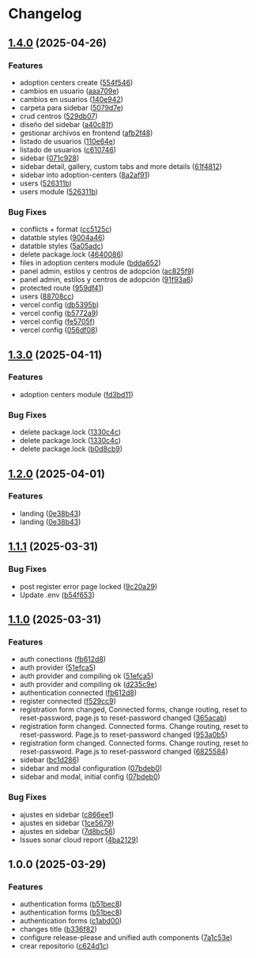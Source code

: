 # Changelog

## [1.4.0](https://github.com/TitansDevOps/client/compare/v1.3.0...v1.4.0) (2025-04-26)

### Features

- adoption centers create ([554f546](https://github.com/TitansDevOps/client/commit/554f54654df129e4f11e8bc2c22e18a3fb0ce408))
- cambios en usuario ([aaa709e](https://github.com/TitansDevOps/client/commit/aaa709eab4561f35083171a41c28f76c2036af81))
- cambios en usuarios ([140e942](https://github.com/TitansDevOps/client/commit/140e9420f9c57e96552cb7bffa904fc66656e22b))
- carpeta para sidebar ([5079d7e](https://github.com/TitansDevOps/client/commit/5079d7e9a718105110000d08776871dea301fcc9))
- crud centros ([529db07](https://github.com/TitansDevOps/client/commit/529db07dd72c1393bb9c5932194cf88a9c2284be))
- diseño del sidebar ([a40c81f](https://github.com/TitansDevOps/client/commit/a40c81fbd04972de4d93cf4aec48974b89c45966))
- gestionar archivos en frontend ([afb2f48](https://github.com/TitansDevOps/client/commit/afb2f48ce80989cec7c2caa5fe76c697faef06a0))
- listado de usuarios ([110e64e](https://github.com/TitansDevOps/client/commit/110e64ebad4661ffeaa82fe275550bf5b88a8e69))
- listado de usuarios ([c610746](https://github.com/TitansDevOps/client/commit/c610746472157d873729d1575f292b3635965037))
- sidebar ([071c928](https://github.com/TitansDevOps/client/commit/071c928678e5f82b721d9dd13d3be9de1d819871))
- sidebar detail, gallery, custom tabs and more details ([61f4812](https://github.com/TitansDevOps/client/commit/61f4812b224964caf8ea01cc54c1fa239f84f8f1))
- sidebar into adoption-centers ([8a2af91](https://github.com/TitansDevOps/client/commit/8a2af91eba32be3f26d6ffa9598beb546fe6038e))
- users ([526311b](https://github.com/TitansDevOps/client/commit/526311b91b9e95ffce9cebbd55d69a73c6450f8b))
- users module ([526311b](https://github.com/TitansDevOps/client/commit/526311b91b9e95ffce9cebbd55d69a73c6450f8b))

### Bug Fixes

- conflicts + format ([cc5125c](https://github.com/TitansDevOps/client/commit/cc5125c50d93b59b7551c5f71c4948c5e0a5f1e1))
- datatble styles ([9004a46](https://github.com/TitansDevOps/client/commit/9004a466faa532b257e6c4f98937225a10c606aa))
- datatble styles ([5a05adc](https://github.com/TitansDevOps/client/commit/5a05adc55b6b54b572563d0474c0334bcb2f9e14))
- delete package.lock ([4640086](https://github.com/TitansDevOps/client/commit/46400862808d70502d38dff3f383ed7a5e5484ba))
- files in adoption centers module ([bdda652](https://github.com/TitansDevOps/client/commit/bdda652b21c09e7d7b5e639bb2e21133da5d90ca))
- panel admin, estilos y centros de adopción ([ac825f9](https://github.com/TitansDevOps/client/commit/ac825f9129779a400874520d355ef62e889b09c6))
- panel admin, estilos y centros de adopción ([91f93a6](https://github.com/TitansDevOps/client/commit/91f93a6181796b3cceb8b3167c652519df242c56))
- protected route ([959df41](https://github.com/TitansDevOps/client/commit/959df41b0549263a6e96ab06dfd3a05dfb485f37))
- users ([88708cc](https://github.com/TitansDevOps/client/commit/88708cc4733b2f658ad4e51a96b7a8aa9cfcfd5d))
- vercel config ([db5395b](https://github.com/TitansDevOps/client/commit/db5395bbbd2b70af81a7e6fae3a123236388c11c))
- vercel config ([b5772a9](https://github.com/TitansDevOps/client/commit/b5772a9835da82229315a8c5f0e4cadfee93c591))
- vercel config ([fe5705f](https://github.com/TitansDevOps/client/commit/fe5705f293cdcfc94502d252170efd4562c9730f))
- vercel config ([056df08](https://github.com/TitansDevOps/client/commit/056df0857575398eb3c05753ff0e02da8ba6526d))

## [1.3.0](https://github.com/TitansDevOps/client/compare/v1.2.0...v1.3.0) (2025-04-11)

### Features

- adoption centers module ([fd3bd11](https://github.com/TitansDevOps/client/commit/fd3bd1113b38452cf89c504c35d36e0960e40220))

### Bug Fixes

- delete package.lock ([1330c4c](https://github.com/TitansDevOps/client/commit/1330c4ce2bee437e605300c5ac0d3e5c2229ae21))
- delete package.lock ([1330c4c](https://github.com/TitansDevOps/client/commit/1330c4ce2bee437e605300c5ac0d3e5c2229ae21))
- delete package.lock ([b0d8cb9](https://github.com/TitansDevOps/client/commit/b0d8cb955760cde7906d232711ae9f7e0530ba3e))

## [1.2.0](https://github.com/TitansDevOps/client/compare/v1.1.1...v1.2.0) (2025-04-01)

### Features

- landing ([0e38b43](https://github.com/TitansDevOps/client/commit/0e38b43ec91288df620ab2e59696f7fde8ea1785))
- landing ([0e38b43](https://github.com/TitansDevOps/client/commit/0e38b43ec91288df620ab2e59696f7fde8ea1785))

## [1.1.1](https://github.com/TitansDevOps/client/compare/v1.1.0...v1.1.1) (2025-03-31)

### Bug Fixes

- post register error page locked ([9c20a29](https://github.com/TitansDevOps/client/commit/9c20a299e84addf070e0fdf083d286f57d9c597b))
- Update .env ([b54f653](https://github.com/TitansDevOps/client/commit/b54f6533efafa8b08f2abc72d4f130b8763d09e8))

## [1.1.0](https://github.com/TitansDevOps/client/compare/v1.0.0...v1.1.0) (2025-03-31)

### Features

- auth conections ([fb612d8](https://github.com/TitansDevOps/client/commit/fb612d8034f1ed7fa6550ee410c71990d8670458))
- auth provider ([51efca5](https://github.com/TitansDevOps/client/commit/51efca5eee8e8e7d6452f4a82681ad4f33bc945c))
- auth provider and compiling ok ([51efca5](https://github.com/TitansDevOps/client/commit/51efca5eee8e8e7d6452f4a82681ad4f33bc945c))
- auth provider and compiling ok ([d235c9e](https://github.com/TitansDevOps/client/commit/d235c9e711391970fb1568d83d26878c827d4849))
- authentication connected ([fb612d8](https://github.com/TitansDevOps/client/commit/fb612d8034f1ed7fa6550ee410c71990d8670458))
- register connected ([f529cc9](https://github.com/TitansDevOps/client/commit/f529cc9b6ca8f209add1294b2fdc78832ed88459))
- registration form changed, Connected forms, change routing, reset to reset-password, page.js to reset-password changed ([365acab](https://github.com/TitansDevOps/client/commit/365acab28241361efe24fcc1f801991ff2a2a23c))
- registration form changed. Connected forms. Change routing, reset to reset-password. Page.js to reset-password changed ([953a0b5](https://github.com/TitansDevOps/client/commit/953a0b5d5769f6e454008c36691e7cc7623ef917))
- registration form changed. Connected forms. Change routing, reset to reset-password. Page.js to reset-password changed ([6825584](https://github.com/TitansDevOps/client/commit/6825584185f5be5391291d6c4ff1a0d063df4b2f))
- sidebar ([bc1d286](https://github.com/TitansDevOps/client/commit/bc1d2863e5e68cb128cde25ec7899552f338a3c3))
- sidebar and modal configuration ([07bdeb0](https://github.com/TitansDevOps/client/commit/07bdeb0b9a97c6684258b051248bdfe4ad50bbe4))
- sidebar and modal, initial config ([07bdeb0](https://github.com/TitansDevOps/client/commit/07bdeb0b9a97c6684258b051248bdfe4ad50bbe4))

### Bug Fixes

- ajustes en sidebar ([c866ee1](https://github.com/TitansDevOps/client/commit/c866ee1e817207c33780951402ac864d4c9f4b0b))
- ajustes en sidebar ([1ce5679](https://github.com/TitansDevOps/client/commit/1ce567948fa8fbce59fa240da7df0250513a217b))
- ajustes en sidebar ([7d8bc56](https://github.com/TitansDevOps/client/commit/7d8bc56f04d4a8c65be9754f41425809c15a73f9))
- Issues sonar cloud report ([4ba2129](https://github.com/TitansDevOps/client/commit/4ba2129a9ac120a206d8023dc86700ea896b1bfd))

## 1.0.0 (2025-03-29)

### Features

- authentication forms ([b51bec8](https://github.com/TitansDevOps/client/commit/b51bec8b9d8d605083338649332b0a86022b9e05))
- authentication forms ([b51bec8](https://github.com/TitansDevOps/client/commit/b51bec8b9d8d605083338649332b0a86022b9e05))
- authentication forms ([c1abd00](https://github.com/TitansDevOps/client/commit/c1abd00bdf30de1ee291e493f3231267a957cc4e))
- changes title ([b336f82](https://github.com/TitansDevOps/client/commit/b336f828493169e2ce5a51b2b502984b28892f2a))
- configure release-please and unified auth components ([7a1c53e](https://github.com/TitansDevOps/client/commit/7a1c53e315d61440e57f60418e258db25bcdb15b))
- crear repositorio ([c624d1c](https://github.com/TitansDevOps/client/commit/c624d1cbd02eea6c373e3e9535c4ee12cff90fa4))
